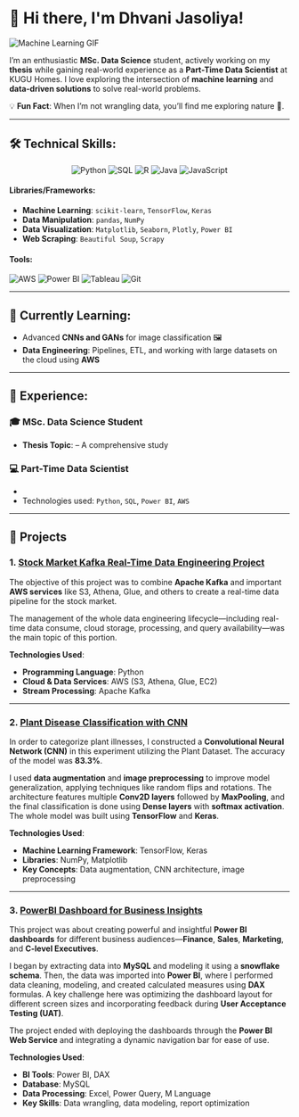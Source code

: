 # 👋 Hi there, I'm Dhvani Jasoliya!

![Machine Learning GIF](https://media.giphy.com/media/L8K62iTDkzGX6/giphy.gif)

I’m an enthusiastic **MSc. Data Science** student, actively working on my **thesis** while gaining real-world experience as a **Part-Time Data Scientist** at KUGU Homes. I love exploring the intersection of **machine learning** and **data-driven solutions** to solve real-world problems.

💡 **Fun Fact**: When I’m not wrangling data, you’ll find me exploring nature 🌲.

---

## 🛠️ **Technical Skills**:

<div align="center">
  
  ![Python](https://img.shields.io/badge/Python-3670A0?style=for-the-badge&logo=python&logoColor=ffdd54)
  ![SQL](https://img.shields.io/badge/SQL-316192?style=for-the-badge&logo=postgresql&logoColor=white)
  ![R](https://img.shields.io/badge/R-276DC3?style=for-the-badge&logo=r&logoColor=white)
  ![Java](https://img.shields.io/badge/Java-ED8B00?style=for-the-badge&logo=java&logoColor=white)
  ![JavaScript](https://img.shields.io/badge/JavaScript-F7DF1E?style=for-the-badge&logo=javascript&logoColor=black)
  
</div>

#### **Libraries/Frameworks**:
- **Machine Learning**: `scikit-learn`, `TensorFlow`, `Keras`
- **Data Manipulation**: `pandas`, `NumPy`
- **Data Visualization**: `Matplotlib`, `Seaborn`, `Plotly`, `Power BI`
- **Web Scraping**: `Beautiful Soup`, `Scrapy`

#### **Tools**:
![AWS](https://img.shields.io/badge/AWS-232F3E?style=for-the-badge&logo=amazonaws&logoColor=white)
![Power BI](https://img.shields.io/badge/Power_BI-F2C811?style=for-the-badge&logo=powerbi&logoColor=black)
![Tableau](https://img.shields.io/badge/Tableau-E97627?style=for-the-badge&logo=tableau&logoColor=white)
![Git](https://img.shields.io/badge/Git-F05032?style=for-the-badge&logo=git&logoColor=white)

---

## 🌱 **Currently Learning**:

- Advanced **CNNs and GANs** for image classification 🖼️
- **Data Engineering**: Pipelines, ETL, and working with large datasets on the cloud using **AWS**

---

## 💼 **Experience**:

### 🎓 **MSc. Data Science Student**
- **Thesis Topic**:  – A comprehensive study

### 💻 **Part-Time Data Scientist**
- 
- Technologies used: `Python`, `SQL`, `Power BI`, `AWS`

---


## 🚀 Projects

### 1. [Stock Market Kafka Real-Time Data Engineering Project](https://github.com/yourusername/stock-market-kafka-project)  
The objective of this project was to combine **Apache Kafka** and important **AWS services** like S3, Athena, Glue, and others to create a real-time data pipeline for the stock market.

The management of the whole data engineering lifecycle—including real-time data consume, cloud storage, processing, and query availability—was the main topic of this portion. 

**Technologies Used**:  
- **Programming Language**: Python  
- **Cloud & Data Services**: AWS (S3, Athena, Glue, EC2)  
- **Stream Processing**: Apache Kafka

---

### 2. [Plant Disease Classification with CNN](https://github.com/yourusername/plant-disease-classification)  
In order to categorize plant illnesses, I constructed a **Convolutional Neural Network (CNN)** in this experiment utilizing the Plant Dataset. The accuracy of the model was **83.3%**. 

I used **data augmentation** and **image preprocessing** to improve model generalization, applying techniques like random flips and rotations. The architecture features multiple **Conv2D layers** followed by **MaxPooling**, and the final classification is done using **Dense layers** with **softmax activation**. The whole model was built using **TensorFlow** and **Keras**.

**Technologies Used**:  
- **Machine Learning Framework**: TensorFlow, Keras  
- **Libraries**: NumPy, Matplotlib  
- **Key Concepts**: Data augmentation, CNN architecture, image preprocessing

---

### 3. [PowerBI Dashboard for Business Insights](https://github.com/yourusername/powerbi-dashboard)  
This project was about creating powerful and insightful **Power BI dashboards** for different business audiences—**Finance**, **Sales**, **Marketing**, and **C-level Executives**.

I began by extracting data into **MySQL** and modeling it using a **snowflake schema**. Then, the data was imported into **Power BI**, where I performed data cleaning, modeling, and created calculated measures using **DAX** formulas. A key challenge here was optimizing the dashboard layout for different screen sizes and incorporating feedback during **User Acceptance Testing (UAT)**.

The project ended with deploying the dashboards through the **Power BI Web Service** and integrating a dynamic navigation bar for ease of use.

**Technologies Used**:  
- **BI Tools**: Power BI, DAX  
- **Database**: MySQL  
- **Data Processing**: Excel, Power Query, M Language  
- **Key Skills**: Data wrangling, data modeling, report optimization


